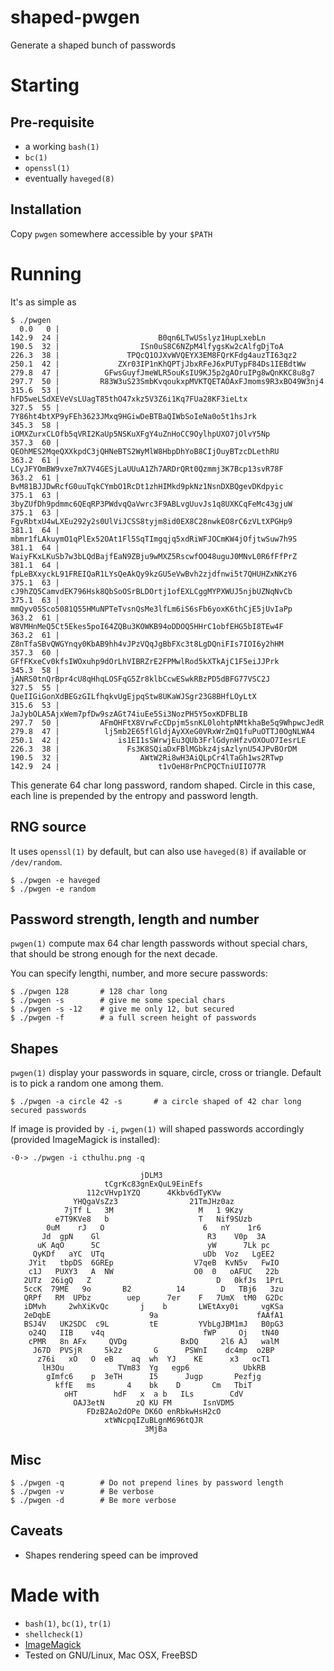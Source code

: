 
# shaped-pwgen

Generate a shaped bunch of passwords

# Starting

## Pre-requisite

- a working ```bash(1)```
- ```bc(1)```
- ```openssl(1)```
- eventually ```haveged(8)```

## Installation

Copy ```pwgen``` somewhere accessible by your ```$PATH```

# Running

It's as simple as
```
$ ./pwgen
  0.0   0 |
142.9  24 |                      B0qn6LTwUSslyz1HupLxebLn
190.5  32 |                  ISn0uS8C6NZpM4lfygsKw2cAlfgDjToA
226.3  38 |               TPQcQ1OJXvWVQEYX3EM8FQrKFdg4auzTI63qz2
250.1  42 |             ZXr03IP1nKhQPTjJbxRFeJ6xPUTypF84Ds1IEBdtWw
279.8  47 |          GFwsGuyfJmeWLR5ouKsIU9KJ5p2gAOruIPg8wQnKKC8u8g7
297.7  50 |         R83W3uS23SmbKvqoukxpMVKTQETAOAxFJmoms9R3xBO49W3nj4
315.6  53 |       hFD5weLSdXEVeVsLUagT85thO47xkz5V3Z6i1Kq7FUa28KF3ieLtx
327.5  55 |      7Y86ht4btXP9yFEh3623JMxq9HGiwDeBTBaQIWbSoIeNa0o5t1hsJrk
345.3  58 |     iOMXZurxCLOfb5qVRI2KaUp5NSKuXFgY4uZnHoCC9OylhpUXO7jOlvY5Np
357.3  60 |    QEOhMES2MqeQXXkpdC3jQHNeBTS2WyMlW8HbpDhYoB8CIjOuyBTzcDLethRU
363.2  61 |   LCyJFYOmBW9vxe7mX7V4GESjLaUUuA1Zh7ARDrQRt0Qzmmj3K7Bcp13svR78F
363.2  61 |   BvM81BJJDwRcfG0uuTqkCYmbO1RcDt1zhHIMkd9pkNz1NsnDXBQgevDKdpyic
375.1  63 |  3byZUfDh9pdmmc6QEqRP3PWdvqQaVwrc3F9ABLvgUuvJs1q8UXKCqFeMc43gjuW
375.1  63 |  FgvRbtxU4wLXEu292y2s0UlViJCSS8tyjm8id0EX8C28nwkEO8rC6zVLtXPGHp9
381.1  64 |  mbmr1fLAkuymO1qPlEx52OAt1Fl5SqTImgqjq5xdRiWFJOCmKW4jOfjtwSuw7h9S
381.1  64 |  WaiyFKxLKuSb7w3bLQdBajfEaN9ZBju9wMXZ5RscwfOO48uguJ0MNvL0R6fFfPrZ
381.1  64 |  fpLeBXxyckL91FREIQaR1LYsQeAkQy9kzGU5eVwBvh2zjdfnwi5t7QHUHZxNKzY6
375.1  63 |  cJ9hZQ5CamvdEK796Hsk8QbSoOSrBLDOrtj1ofEXLCggMYPXWUJ5njbUZNqNvCb
375.1  63 |  mmQyv05Sco5081Q55HMuNPTeTvsnQsMe3lfLm6iS6sFb6yoxK6thCjE5jUvIaPp
363.2  61 |   W8VMHnMeQ5Ct5Ekes5poI64ZQBu3KOWKB94oDDOQ5HHrC1obfEHG5bI8TEw4F
363.2  61 |   Z8nTfaSBvQWGYnqy0KbAB9hh4vJPzVQqJgBbFXc3t8LgDQniFIs7IOI6y2hHM
357.3  60 |    GFfFKxeCv0kfsIWOxuhp9dOrLhVIBRZrE2FPMwlRod5kXTkAjC1F5eiJJPrk
345.3  58 |     jANRS0tnQrBpr4cU8qHhqLOSFqG5Zr8klbCcwESwkRBzPD5dBFG77VSC2J
327.5  55 |      QueIIGiGonXdBEGzGILfhqkvUgEjpqStw8UKaWJSgr23G8BHfLOyLtX
315.6  53 |       JaJybOLA5AjxWem7pfDw9szAGt74iuEe5Si3NozPH5Y5oxKDFBLIB
297.7  50 |         AFmOHFtX8VrwFcCDpjm5snKL0lohtpNMtkhaBe5q9WhpwcJedR
279.8  47 |          lj5mb2E65flGldjAyXXeG0VRxWrZmQ1fuPuOTTJ0OgNLWA4
250.1  42 |             is1EI1sSWrwjEu3QUb3FrlGdynHfzvOXOuO7IesrLE
226.3  38 |               Fs3K8SQiaDxFBlMGbkz4jsAzlynU54JPvBOrDM
190.5  32 |                  AWtW2Ri8wH3AiQLpCr4lTaGh1ws2RTwp
142.9  24 |                      t1vOeH8rPnCPQCTniUIIO77R
```

This generate 64 char long password, random shaped. Circle in this case, each line is prepended by the entropy and password length.

## RNG source

It uses ```openssl(1)``` by default, but can also use ```haveged(8)``` if available or ```/dev/random```.

 	$ ./pwgen -e haveged
	$ ./pwgen -e random

## Password strength, length and number

```pwgen(1)``` compute max 64 char length passwords without special chars, that should be strong enough for the next decade. 

You can specify lengthi, number, and more secure passwords:

	$ ./pwgen 128		# 128 char long
	$ ./pwgen -s		# give me some special chars
	$ ./pwgen -s -12	# give me only 12, but secured
	$ ./pwgen -f		# a full screen height of passwords

## Shapes

```pwgen(1)``` display your passwords in square, circle, cross or triangle. Default is to pick a random one among them.

	$ ./pwgen -a circle 42 -s		# a circle shaped of 42 char long secured passwords

If image is provided by ```-i```, ```pwgen(1)``` will shaped passwords accordingly (provided ImageMagick is installed):

```
·0·> ./pwgen -i cthulhu.png -q

                             jDLM3
                     tCgrKc83gnExQuL9EinEfs
                 112cVHvp1YZQ      4Kkbv6dTyKVw
              YHQgaVsZz3                21TmJHz0az
            7jTf L   3M                   M   1 9Kzy
          e7T9KVe8   b                    T   Nif9SUzb
        0uM    rJ   O                      6   nY    1r6
       Jd  gpN    Gl                        R3    V0p  3A
      uK AqO      5C                        yW      7Lk pc
     QyKDf   aYC  UTq                      uDb  Voz   LgEE2
    JYit   tbpDS  6GREp                  V7qeB  KvN5v   FwIO
    c1J   PUXY3   A  NW                  O0  0   oAFUC   22b
   2UTz  26igQ   Z                            D   0kfJs  1PrL
   5ccK  79ME   9o       B2          14        D   TBj6   3zu
   QRPf   RM  UPbz        uep      7er    F   7UmX  tM0  G2Dc
   iDMvh     2whXiKvQc       j    b       LWEtAxy0i     vgKSa
   2eDqbE                      9a                      fAAfA1
   BSJ4V   UK2SDC  c9L         tE         YVbLgJBM1mJ   B0pG3
    o24Q   IIB    v4q                      fWP     Oj   tN40
    cPMR   8n AFx     QVDg            BxDQ     2l6 AJ   walM
     J67D  PVSjR     5k2z       G      PSWnI    dc4mp  o2BP
      z76i   xO   O  eB    aq  wh  YJ    KE      x3   ocT1
       lH3Ou            TVm83  Yg   egp6            UbkRB
        gImfc6    p  3eTH      I5      Jugp       Pezfjg
          kffE   ms       4    bk    D       Cm   TbiT
            oHT        hdF   x  a b   ILs        CdV
              OAJ3etN       zQ KU FM       IsnVDM5
                 FDzB2Ao2dOPe DK6O enRbkwHsH2cO
                     xtWNcpqIZuBLgnM696tQJR
                              3MjBa

```

## Misc

	$ ./pwgen -q		# Do not prepend lines by password length
	$ ./pwgen -v		# Be verbose
	$ ./pwgen -d		# Be more verbose

## Caveats

- Shapes rendering speed can be improved

# Made with

- ```bash(1)```, ```bc(1)```, ```tr(1)```
- ```shellcheck(1)```
- [ImageMagick](https://imagemagick.org/script/index.php)
- Tested on GNU/Linux, Mac OSX, FreeBSD
